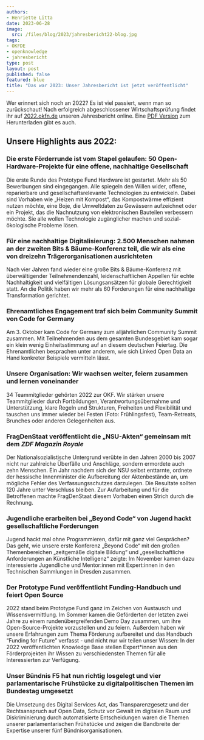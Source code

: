 ```yaml
---
authors:
- Henriette Litta
date: 2023-06-28
image: 
  src: /files/blog/2023/jahresbericht22-blog.jpg
tags:
- OKFDE
- openknowledge
- jahresbericht
type: post
layout: post
published: false
featured: blue
title: "Das war 2023: Unser Jahresbericht ist jetzt veröffentlicht"
---
```



Wer erinnert sich noch an 2022? Es ist viel passiert, wenn man so zurückschaut! 
Nach erfolgreich abgeschlossener Wirtschaftsprüfung findet ihr auf [2022.okfn.de](https://2022.okfn.de/) unseren Jahresbericht online. 
Eine [PDF Version](https://2022.okfn.de/assets/documents/OKF_Jahresbericht_2022.pdf) zum Herunterladen gibt es auch.

## Unsere Highlights aus 2022:

### Die erste Förderrunde ist vom Stapel gelaufen: 50 Open-Hardware-Projekte für eine offene, nachhaltige Gesellschaft
Die erste Runde des Prototype Fund Hardware ist gestartet. Mehr als 50 Bewerbungen sind eingegangen. Alle spiegeln den Willen wider, offene, reparierbare und gesellschaftsrelevante Technologien zu entwickeln. Dabei sind Vorhaben wie „Heizen mit Kompost“, das Kompostwärme effizient nutzen möchte, eine Boje, die Umweltdaten zu Gewässern aufzeichnet oder ein Projekt, das die Nachnutzung von elektronischen Bauteilen verbessern möchte. Sie alle wollen Technologie zugänglicher machen und sozial-ökologische Probleme lösen.

### Für eine nachhaltige Digitalisierung: 2.500 Menschen nahmen an der zweiten Bits & Bäume-Konferenz teil, die wir als eine von dreizehn Trägerorganisationen ausrichteten 
Nach vier Jahren fand wieder eine große Bits & Bäume-Konferenz mit überwältigender Teilnehmendenzahl, leidenschaftlichen Appellen für echte Nachhaltigkeit und vielfältigen Lösungsansätzen für globale Gerechtigkeit statt. An die Politik haben wir mehr als 60 Forderungen für eine nachhaltige Transformation gerichtet.

### Ehrenamtliches Engagement traf sich beim Community Summit von Code for Germany
Am 3. Oktober kam Code for Germany zum alljährlichen Community Summit zusammen. Mit Teilnehmenden aus dem gesamten Bundesgebiet kam sogar ein klein wenig Einheitsstimmung auf an diesem deutschen Feiertag. Die Ehrenamtlichen besprachen unter anderem, wie sich Linked Open Data an Hand konkreter Beispiele vermitteln lässt.

### Unsere Organisation: Wir wachsen weiter, feiern zusammen und lernen voneinander
34 Teammitglieder gehörten 2022 zur OKF. Wir stärken unsere Teammitglieder durch Fortbildungen, Verantwortungsübernahme und Unterstützung, klare Regeln und Strukturen, Freiheiten und Flexibilität und tauschen uns immer wieder bei Festen (Foto: Frühlingsfest), Team-Retreats, Brunches oder anderen Gelegenheiten aus.

### FragDenStaat veröffentlicht die „NSU-Akten“ gemeinsam mit dem *ZDF Magazin Royale*
Der Nationalsozialistische Untergrund verübte in den Jahren 2000 bis 2007 nicht nur zahlreiche Überfälle und Anschläge, sondern ermordete auch zehn Menschen. Ein Jahr nachdem sich der NSU selbst enttarnte, ordnete der hessische Innenminister die Aufbereitung der Aktenbestände an, um mögliche Fehler des Verfassungsschutzes darzulegen. Die Resultate sollten 120 Jahre unter Verschluss bleiben. Zur Aufarbeitung und für die Betroffenen machte FragDenStaat diesem Vorhaben einen Strich durch die Rechnung.

### Jugendliche erarbeiten bei „Beyond Code“ von Jugend hackt gesellschaftliche Forderungen 
Jugend hackt mal ohne Programmieren, dafür mit ganz viel Gesprächen? Das geht, wie unsere erste Konferenz „Beyond Code“ mit den großen Themenbereichen „zeitgemäße digitale Bildung“ und „gesellschaftliche Anforderungen an Künstliche Intelligenz“ zeigte: Im November kamen dazu interessierte Jugendliche und Mentor:innen mit Expert:innen in den Technischen Sammlungen in Dresden zusammen.

### Der Prototype Fund veröffentlicht Funding-Handbuch und feiert Open Source
2022 stand beim Prototype Fund ganz im Zeichen von Austausch und Wissensvermittlung. Im Sommer kamen die Geförderten der letzten zwei Jahre zu einem rundenübergreifenden Demo Day zusammen, um ihre Open-Source-Projekte vorzustellen und zu feiern. Außerdem haben wir unsere Erfahrungen zum Thema Förderung aufbereitet und das Handbuch “Funding for Future” verfasst - und nicht nur wir teilen unser Wissen: In der 2022 veröffentlichten Knowledge Base stellen Expert*innen aus den Förderprojekten ihr Wissen zu verschiedensten Themen für alle Interessierten zur Verfügung.

### Unser Bündnis F5 hat nun richtig losgelegt und vier parlamentarische Frühstücke zu digitalpolitischen Themen im Bundestag umgesetzt
Die Umsetzung des Digital Services Act, das Transparenzgesetz und der Rechtsanspruch auf Open Data, Schutz vor Gewalt im digitalen Raum und Diskriminierung durch automatisierte Entscheidungen waren die Themen unserer parlamentarischen Frühstücke und zeigen die Bandbreite der Expertise unserer fünf Bündnisorganisationen.
